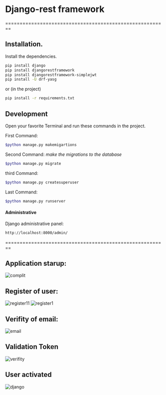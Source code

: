 # Django-rest framework
========================================================


## Installation.

Install the dependencies.

```sh
pip install django
pip install djangorestframework
pip install djangorestframework-simplejwt
pip install -U drf-yasg
```

or (in the project)

```sh
pip install -r requirements.txt
```


## Development

Open your favorite Terminal and run these commands in the project.

First Command:

```sh
$python manage.py makemigartions
```

Second Command:  _make the migrations to the database_

```sh
$python manage.py migrate
```
third Command:

```sh
$python manage.py createsuperuser
```
Last Command:

```sh
$python manage.py runserver
```

#### Administrative

Django administrative panel:

```sh
http://localhost:8000/admin/
```
========================================================

## Application starup:
![complit](https://user-images.githubusercontent.com/22551090/166164702-89a0f2f9-6d2d-495b-9e90-4d15d478dd53.png)

## Register of user:
![register11](https://user-images.githubusercontent.com/22551090/166164816-0bc26233-f498-4667-a4ea-6a71038e5ef2.png)
![register1](https://user-images.githubusercontent.com/22551090/166164870-2b92efa9-0a8c-4c15-8e9b-e8930babab0b.png)

## Verifity of email:
![email](https://user-images.githubusercontent.com/22551090/166165024-e815b8a4-3ce1-4619-9dd5-3aceb98aca80.png)

## Validation Token
![verifity](https://user-images.githubusercontent.com/22551090/166165049-5433d85f-4019-49b5-b532-e7d8abcde189.png)

## User activated
![django](https://user-images.githubusercontent.com/22551090/166165126-4d564bde-db2c-49b6-9df6-ab05977004ce.png)